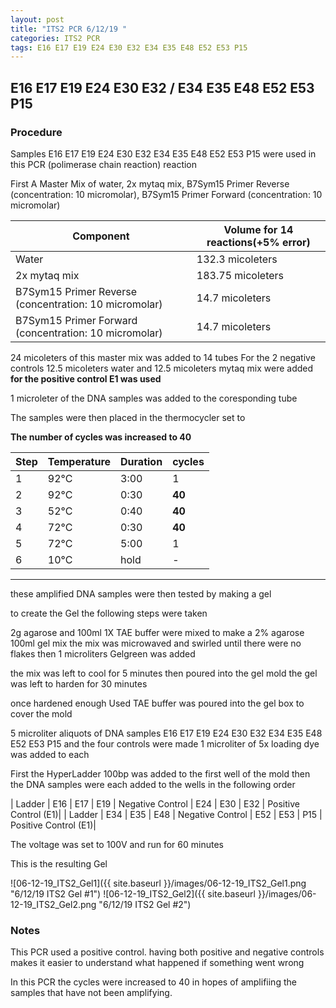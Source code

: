 ```yaml
---
layout: post
title: "ITS2 PCR 6/12/19 "
categories: ITS2 PCR
tags: E16 E17 E19 E24 E30 E32 E34 E35 E48 E52 E53 P15
---
```


##  E16 E17 E19 E24 E30 E32 / E34 E35 E48 E52 E53 P15

### Procedure

Samples  E16 E17 E19 E24 E30 E32 E34 E35 E48 E52 E53 P15 were used in this PCR (polimerase chain reaction) reaction 

First A Master Mix of water, 2x mytaq mix, B7Sym15 Primer Reverse (concentration: 10 micromolar), B7Sym15 Primer Forward (concentration: 10 micromolar)


|Component| Volume for 14 reactions(+5% error)|
|---------|---------------------------|
|Water| 132.3 micoleters|
|2x mytaq mix| 183.75 micoleters|
|B7Sym15 Primer Reverse (concentration: 10 micromolar)| 14.7 micoleters|
|B7Sym15 Primer Forward (concentration: 10 micromolar)| 14.7 micoleters|

24 micoleters of this master mix was added to 14 tubes 
For the 2 negative controls 12.5 micoleters water and 12.5 micoleters mytaq mix were added
**for the positive control E1 was used**

1 microleter of the DNA samples was added to the coresponding tube

The samples were then placed in the thermocycler set to 

**The number of cycles was increased to 40**

|Step|Temperature|Duration|cycles|
|----|-------|--------|-------|
|1|92°C|3:00|1|
|2|92°C|0:30|**40**|
|3|52°C|0:40|**40**|
|4|72°C|0:30|**40**|
|5|72°C|5:00|1|
|6|10°C|hold|-|

___________

these amplified DNA samples were then tested by making a gel

to create the Gel the following steps were taken 

2g agarose and 100ml 1X TAE buffer were mixed to make a 2% agarose 100ml gel mix 
the mix was microwaved and swirled until there were no flakes 
then 1 microliters Gelgreen was added

the mix was left to cool for 5 minutes then poured into the gel mold
the gel was left to harden for 30 minutes 

once hardened enough Used TAE buffer was poured into the gel box to cover the mold

5 microliter aliquots of DNA samples  E16 E17 E19 E24 E30 E32 E34 E35 E48 E52 E53 P15  and the four controls were made 
1 microliter of 5x loading dye was added to each

First the HyperLadder 100bp was added to the first well of the mold 
then the DNA samples were each added to the wells in the following order 

| Ladder | E16 | E17 | E19 | Negative Control | E24 | E30 | E32 | Positive Control (E1)|
| Ladder | E34 | E35 | E48 | Negative Control | E52 | E53 | P15 | Positive Control (E1)|

The voltage was set to 100V and run for 60 minutes


This is the resulting Gel

![06-12-19_ITS2_Gel1]({{ site.baseurl }}/images/06-12-19_ITS2_Gel1.png "6/12/19 ITS2 Gel #1")
![06-12-19_ITS2_Gel2]({{ site.baseurl }}/images/06-12-19_ITS2_Gel2.png "6/12/19 ITS2 Gel #2")

### Notes

This PCR used a positive control. having both positive and negative controls makes it easier to understand what happened if something went wrong

In this PCR the cycles were increased to 40 in hopes of amplifiing the samples that have not been amplifying. 